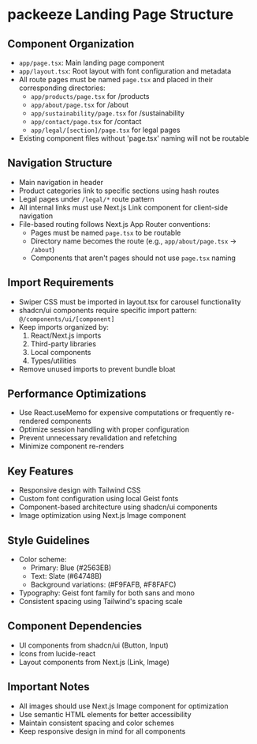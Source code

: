 # packeeze Landing Page Structure

## Component Organization
- `app/page.tsx`: Main landing page component
- `app/layout.tsx`: Root layout with font configuration and metadata
- All route pages must be named `page.tsx` and placed in their corresponding directories:
  - `app/products/page.tsx` for /products
  - `app/about/page.tsx` for /about
  - `app/sustainability/page.tsx` for /sustainability
  - `app/contact/page.tsx` for /contact
  - `app/legal/[section]/page.tsx` for legal pages
- Existing component files without 'page.tsx' naming will not be routable

## Navigation Structure
- Main navigation in header
- Product categories link to specific sections using hash routes
- Legal pages under `/legal/*` route pattern
- All internal links must use Next.js Link component for client-side navigation
- File-based routing follows Next.js App Router conventions:
  - Pages must be named `page.tsx` to be routable
  - Directory name becomes the route (e.g., `app/about/page.tsx` → `/about`)
  - Components that aren't pages should not use `page.tsx` naming

## Import Requirements
- Swiper CSS must be imported in layout.tsx for carousel functionality
- shadcn/ui components require specific import pattern: `@/components/ui/[component]`
- Keep imports organized by:
  1. React/Next.js imports
  2. Third-party libraries
  3. Local components
  4. Types/utilities
- Remove unused imports to prevent bundle bloat

## Performance Optimizations
- Use React.useMemo for expensive computations or frequently re-rendered components
- Optimize session handling with proper configuration
- Prevent unnecessary revalidation and refetching
- Minimize component re-renders

## Key Features
- Responsive design with Tailwind CSS
- Custom font configuration using local Geist fonts
- Component-based architecture using shadcn/ui components
- Image optimization using Next.js Image component

## Style Guidelines
- Color scheme: 
  - Primary: Blue (#2563EB)
  - Text: Slate (#64748B)
  - Background variations: (#F9FAFB, #F8FAFC)
- Typography: Geist font family for both sans and mono
- Consistent spacing using Tailwind's spacing scale

## Component Dependencies
- UI components from shadcn/ui (Button, Input)
- Icons from lucide-react
- Layout components from Next.js (Link, Image)

## Important Notes
- All images should use Next.js Image component for optimization
- Use semantic HTML elements for better accessibility
- Maintain consistent spacing and color schemes
- Keep responsive design in mind for all components
